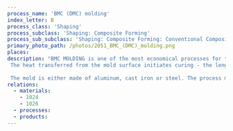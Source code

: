 ```yaml
---
process_name: 'BMC (DMC) molding'
index_letter: B
process_class: 'Shaping'
process_subclass: 'Shaping: Composite Forming'
process_sub_subclass: 'Shaping: Composite Forming: Conventional Composite Forming'
primary_photo_path: /photos/2051_BMC_(DMC)_molding.png
places: 
description: "BMC MOLDING is one of the most economical processes for the high volume production of small to medium sized components. In it, a preform of molding compound (resin, reinforcement, catalyst and additives already premixed in the optimum proportions) is placed in the heated mold cavity and then pressed into the finished shape. Pressures used vary between 0.5 and 15 MPa depending on mold dimensions and the material being processed. The mold is heated by steam, electricity or hot oil to temperatures of between 140-160C to cure the resin.
 The heat transferred from the mold surface initiates curing - the length of which varies according to the resin system used and with the component thickness. Because of the low shrinkage additives, the surface finish produced is excellent.
 
 The mold is either made of aluminum, cast iron or steel. The process makes use of a heated hydraulic press."
relations: 
  - materials: 
    - 1024
    - 1026
  - processes: 
  - products: 
---
```

